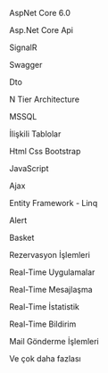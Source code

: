 AspNet Core 6.0

Asp.Net Core Api

SignalR

Swagger

Dto

N Tier Architecture

MSSQL

İlişkili Tablolar

Html Css Bootstrap

JavaScript

Ajax

Entity Framework - Linq

Alert

Basket

Rezervasyon İşlemleri

Real-Time Uygulamalar

Real-Time Mesajlaşma

Real-Time İstatistik

Real-Time Bildirim

Mail Gönderme İşlemleri

Ve çok daha fazlası
